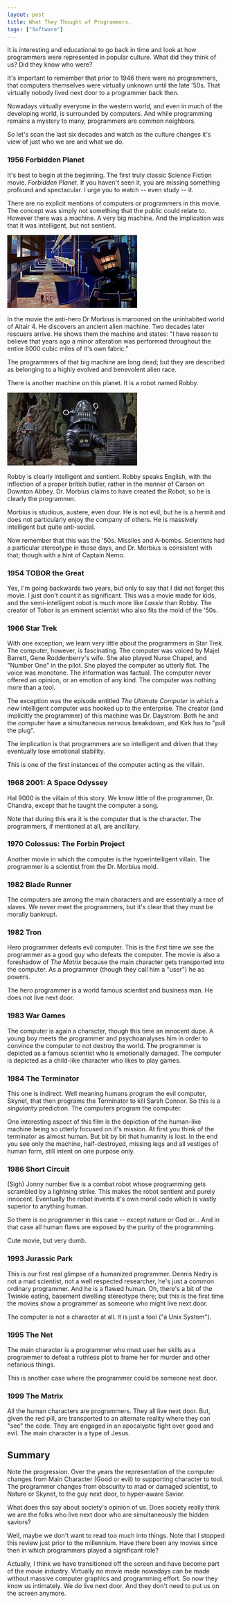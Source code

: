 ```yaml
---
layout: post
title: What They Thought of Programmers.
tags: ["Software"]
---
```

It is interesting and educational to go back in time and look at how programmers were represented in popular culture.  What did they think of us?  Did they know who were?

It's important to remember that prior to 1946 there were no programmers, that computers themselves were virtually unknown until the late '50s.  That virtually nobody lived next door to a programmer back then.

Nowadays virtually everyone in the western world, and even in much of the developing world, is surrounded by computers.  And while programming remains a mystery to many, programmers are common neighbors.  

So let's scan the last six decades and watch as the culture changes it's view of just who we are and what we do.

### 1956 Forbidden Planet
It's best to begin at the beginning.  The first truly classic Science Fiction movie.  _Forbidden Planet_.  If you haven't seen it, you are missing something profound and spectacular.  I urge you to watch -- even study -- it.

There are no explicit mentions of computers or programmers in this movie.  The concept was simply not something that the public could relate to.  However there was a machine.  A very big machine.  And the implication was that it was intelligent, but not sentient. 
 
<img src="/assets/krellMachine.jpeg">

In the movie the anti-hero Dr Morbius is marooned on the uninhabited world of Altair 4.  He discovers an ancient alien machine.  Two decades later rescuers arrive.  He shows them the machine and states: "I have reason to believe that years ago a minor alteration was performed throughout the entire 8000 cubic miles of it's own fabric."

The programmers of that big machine are long dead; but they are described as belonging to a highly evolved and benevolent alien race.

There is another machine on this planet.  It is a robot named Robby.  

<img src="/assets/robby.jpeg">

Robby is clearly intelligent and sentient.  Robby speaks English, with the inflection of a proper british butler, rather in the manner of Carson on Downton Abbey.  Dr. Morbius claims to have created the Robot; so he is clearly the programmer.  

Morbius is studious, austere, even dour.  He is not evil; but he is a hermit and does not particularly enjoy the company of others.  He is massively intelligent but quite anti-social.  

Now remember that this was the '50s.  Missiles and A-bombs.  Scientists had a particular stereotype in those days, and Dr. Morbius is consistent with that; though with a hint of Captain Nemo.

### 1954 TOBOR the Great
Yes, I'm going backwards two years, but only to say that I did not forget this movie.  I just don't count it as significant.  This was a movie made for kids, and the semi-intelligent robot is much more like _Lassie_ than Robby.  The creator of Tobor is an eminent scientist who also fits the mold of the '50s.

### 1966 Star Trek
With one exception, we learn very little about the programmers in Star Trek.  The computer, however, is fascinating.  The computer was voiced by Majel Barrett, Gene Roddenberry's wife.  She also played Nurse Chapel, and "Number One" in the pilot.  She played the computer as utterly flat.  The voice was monotone.  The information was factual.  The computer never offered an opinion, or an emotion of any kind.  The computer was nothing more than a tool.  

The exception was the episode entitled _The Ultimate Computer_ in which a new intelligent computer was hooked up to the enterprise.  The creator (and implicitly the programmer) of this machine was Dr. Daystrom.  Both he and the computer have a simultaneous nervous breakdown, and Kirk has to "pull the plug". 

The implication is that programmers are so intelligent and driven that they eventually lose emotional stability.

This is one of the first instances of the computer acting as the villain.

### 1968 2001: A Space Odyssey
Hal 9000 is the villain of this story.  We know little of the programmer, Dr. Chandra, except that he taught the computer a song.

Note that during this era it is the computer that is the character.  The programmers, if mentioned at all, are ancillary.

### 1970 Colossus: The Forbin Project
Another movie in which the computer is the hyperintelligent villain.  The programmer is a scientist from the Dr. Morbius mold.  

### 1982 Blade Runner
The computers are among the main characters and are essentially a race of slaves.  We never meet the programmers, but it's clear that they must be morally bankrupt.

### 1982 Tron
Hero programmer defeats evil computer.  This is the first time we see the programmer as a good guy who defeats the computer.  The movie is also a foreshadow of _The Matrix_ because the main character gets transported into the computer.  As a programmer (though they call him a "user") he as powers.

The hero programmer is a world famous scientist and business man.  He does not live next door.

### 1983 War Games
The computer is again a character, though this time an innocent dupe.  A young boy meets the programmer and psychoanalyses him in order to convince the computer to not destroy the world.  The programmer is depicted as a famous scientist who is emotionally damaged.  The computer is depicted as a child-like character who likes to play games.

### 1984 The Terminator
This one is indirect. Well meaning humans program the evil computer, Skynet, that then programs the Terminator to kill Sarah Connor.  So this is a _singularity_ prediction.  The computers program the computer.  

One interesting aspect of this film is the depiction of the human-like machine being so utterly focused on it's mission.  At first you think of the terminator as almost human.  But bit by bit that humanity is lost.  In the end you see only the machine, half-destroyed, missing legs and all vestiges of human form, still intent on one purpose only.

### 1986 Short Circuit
(Sigh) Jonny number five is a combat robot whose programming gets scrambled by a lightning strike.  This makes the robot sentient and purely innocent.  Eventually the robot invents it's own moral code which is vastly superior to anything human.  

So there is no programmer in this case -- except nature or God or...  And in that case all human flaws are exposed by the purity of the programming.  

Cute movie, but very dumb.

### 1993 Jurassic Park
This is our first real glimpse of a humanized programmer.  Dennis Nedry is not a mad scientist, not a well respected researcher, he's just a common ordinary programmer.  And he is a flawed human.  Oh, there's a bit of the Twinkie eating, basement dwelling stereotype there; but this is the first time the movies show a programmer as someone who might live next door.

The computer is not a character at all.  It is just a tool ("a Unix System"). 

### 1995 The Net
The main character is a programmer who must user her skills as a programmer to defeat a ruthless plot to frame her for murder and other nefarious things.

This is another case where the programmer could be someone next door.  

### 1999 The Matrix
All the human characters are programmers.  They all live next door.  But, given the red pill, are transported to an alternate reality where they can "see" the code.  They are engaged in an apocalyptic fight over good and evil.  The main character is a type of Jesus.

## Summary
Note the progression.  Over the years the representation of the computer changes from Main Character (Good or evil) to supporting character to tool.  The programmer changes from obscurity to mad or damaged scientist, to Nature or Skynet, to the guy next door, to hyper-aware Savior. 

What does this say about society's opinion of us.  Does society really think we are the folks who live next door who are simultaneously the hidden saviors?

Well, maybe we don't want to read too much into things.  Note that I stopped this review just prior to the millennium.  Have there been any movies since then in which programmers played a significant role? 

Actually, I think we have transitioned off the screen and have become part of the movie industry.  Virtually no movie made nowadays can be made without massive computer graphics and programming effort.  So now they know us intimately.  We _do_ live next door.  And they don't need to put us on the screen anymore.











